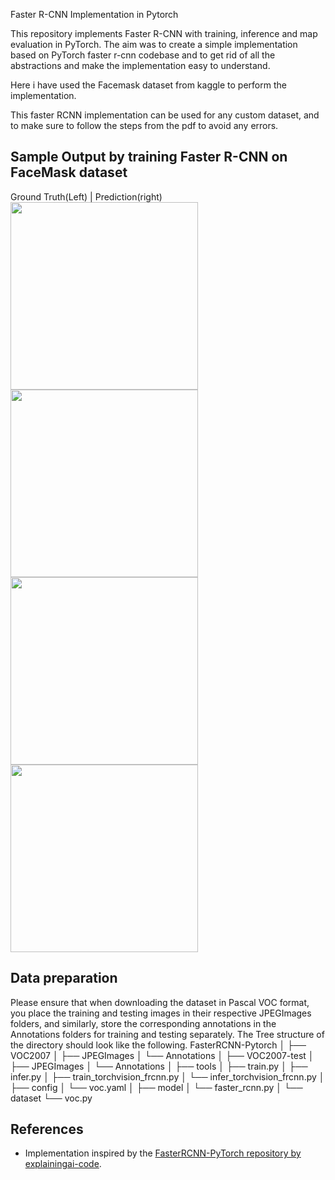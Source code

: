 Faster R-CNN Implementation in Pytorch

This repository implements Faster R-CNN with training, inference and map evaluation in PyTorch.
The aim was to create a simple implementation based on PyTorch faster r-cnn codebase and to get rid of all the abstractions and make the implementation easy to understand.

Here i have used the Facemask dataset from kaggle to perform the implementation.

This faster RCNN implementation can be used for any custom dataset, and to make sure to follow the steps from the pdf to avoid any errors.


## Sample Output by training Faster R-CNN on FaceMask dataset 
Ground Truth(Left) | Prediction(right)
</br>
<img src="https://github.com/user-attachments/assets/da09d1fa-f013-4150-9457-d6396d19ebe0" width="300">
<img src="https://github.com/user-attachments/assets/7c2c7de7-8fc3-4d1d-aa9c-268d5410961f" width="300">
</br>
<img src="https://github.com/user-attachments/assets/e45ff977-c102-4824-86dc-6a6247456121" width="300">
<img src="https://github.com/user-attachments/assets/df8673b1-ec17-4110-919e-0ca9c0934b9d" width="300">

## Data preparation

Please ensure that when downloading the dataset in Pascal VOC format, you place the training and testing images in their respective JPEGImages folders, and similarly, store the corresponding annotations in the Annotations folders for training and testing separately.
The Tree structure of the directory should look like the following.
FasterRCNN-Pytorch
│
├── VOC2007
│   ├── JPEGImages
│   └── Annotations
│
├── VOC2007-test
│   ├── JPEGImages
│   └── Annotations
│
├── tools
│   ├── train.py
│   ├── infer.py
│   ├── train_torchvision_frcnn.py
│   └── infer_torchvision_frcnn.py
│
├── config
│   └── voc.yaml
│
├── model
│   └── faster_rcnn.py
│
└── dataset
    └── voc.py





## References

- Implementation inspired by the [FasterRCNN-PyTorch repository by explainingai-code](https://github.com/explainingai-code/FasterRCNN-PyTorch).

